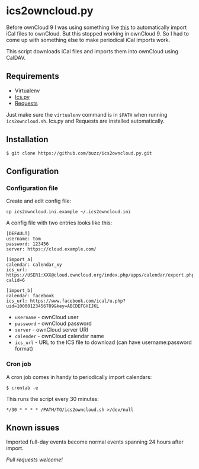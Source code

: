 # ics2owncloud.py

Before ownCloud 9 I was using something like
[this](https://www.birchpress.com/forums/topic/import-calendar-to-owncloud)
to automatically import iCal files to ownCloud. But this stopped
working in ownCloud 9. So I had to come up with something else to make
periodical iCal imports work.

This script downloads iCal files and imports them into ownCloud using CalDAV.

## Requirements

* Virtualenv
* [Ics.py](https://github.com/C4ptainCrunch/ics.py)
* [Requests](http://www.python-requests.org/)

Just make sure the `virtualenv` command is in `$PATH` when running
`ics2owncloud.sh`. Ics.py and Requests are installed automatically.

## Installation

    $ git clone https://github.com/buzz/ics2owncloud.py.git

## Configuration

### Configuration file

Create and edit config file:

    cp ics2owncloud.ini.example ~/.ics2owncloud.ini

A config file with two entries looks like this:

    [DEFAULT]
    username: tom
    password: 123456
    server: https://cloud.example.com/

    [import_a]
    calendar: calendar_xy
    ics_url: https://USER1:XXX@cloud.owncloud.org/index.php/apps/calendar/export.php?calid=6

    [import_b]
    calendar: facebook
    ics_url: https://www.facebook.com/ical/u.php?uid=10000123456789&key=ABCDEFGHIJKL

* `username` - ownCloud user
* `password` - ownCloud password
* `server` - ownCloud server URI
* `calender` - ownCloud calendar name
* `ics_url` - URL to the ICS file to download (can have username:password format)

### Cron job

A cron job comes in handy to periodically import calendars:

    $ crontab -e

This runs the script every 30 minutes:

    */30 * * * * /PATH/TO/ics2owncloud.sh >/dev/null

## Known issues

Imported full-day events become normal events spanning 24 hours after
import.

*Pull requests welcome!*
